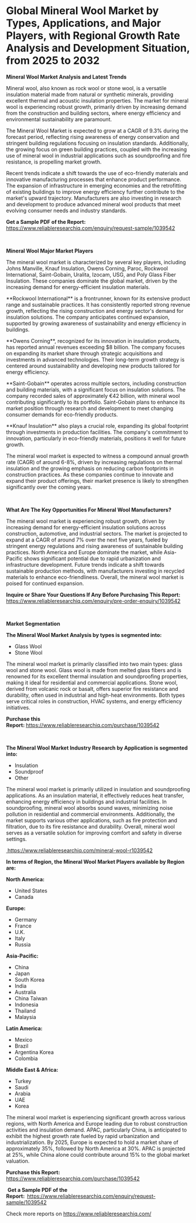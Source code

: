 <p><h1>Global Mineral Wool Market by Types, Applications, and Major Players, with Regional Growth Rate Analysis and Development Situation, from 2025 to 2032</h1></p><p><strong>Mineral Wool Market Analysis and Latest Trends</strong></p>
<p><p>Mineral wool, also known as rock wool or stone wool, is a versatile insulation material made from natural or synthetic minerals, providing excellent thermal and acoustic insulation properties. The market for mineral wool is experiencing robust growth, primarily driven by increasing demand from the construction and building sectors, where energy efficiency and environmental sustainability are paramount.</p><p>The Mineral Wool Market is expected to grow at a CAGR of 9.3% during the forecast period, reflecting rising awareness of energy conservation and stringent building regulations focusing on insulation standards. Additionally, the growing focus on green building practices, coupled with the increasing use of mineral wool in industrial applications such as soundproofing and fire resistance, is propelling market growth.</p><p>Recent trends indicate a shift towards the use of eco-friendly materials and innovative manufacturing processes that enhance product performance. The expansion of infrastructure in emerging economies and the retrofitting of existing buildings to improve energy efficiency further contribute to the market's upward trajectory. Manufacturers are also investing in research and development to produce advanced mineral wool products that meet evolving consumer needs and industry standards.</p></p>
<p><strong>Get a Sample PDF of the Report:&nbsp;</strong> <a href="https://www.reliableresearchiq.com/enquiry/request-sample/1039542?utm_campaign=2251&utm_medium=2&utm_source=Github&utm_content=ia&utm_term=31012025&utm_id=mineral-wool">https://www.reliableresearchiq.com/enquiry/request-sample/1039542</a></p>
<p>&nbsp;</p>
<p><strong>Mineral Wool Major Market Players</strong></p>
<p><p>The mineral wool market is characterized by several key players, including Johns Manville, Knauf Insulation, Owens Corning, Paroc, Rockwool International, Saint-Gobain, Uralita, Izocam, USG, and Poly Glass Fiber Insulation. These companies dominate the global market, driven by the increasing demand for energy-efficient insulation materials.</p><p>**Rockwool International** is a frontrunner, known for its extensive product range and sustainable practices. It has consistently reported strong revenue growth, reflecting the rising construction and energy sector's demand for insulation solutions. The company anticipates continued expansion, supported by growing awareness of sustainability and energy efficiency in buildings.</p><p>**Owens Corning**, recognized for its innovation in insulation products, has reported annual revenues exceeding $8 billion. The company focuses on expanding its market share through strategic acquisitions and investments in advanced technologies. Their long-term growth strategy is centered around sustainability and developing new products tailored for energy efficiency.</p><p>**Saint-Gobain** operates across multiple sectors, including construction and building materials, with a significant focus on insulation solutions. The company recorded sales of approximately €42 billion, with mineral wool contributing significantly to its portfolio. Saint-Gobain plans to enhance its market position through research and development to meet changing consumer demands for eco-friendly products.</p><p>**Knauf Insulation** also plays a crucial role, expanding its global footprint through investments in production facilities. The company's commitment to innovation, particularly in eco-friendly materials, positions it well for future growth.</p><p>The mineral wool market is expected to witness a compound annual growth rate (CAGR) of around 6-8%, driven by increasing regulations on thermal insulation and the growing emphasis on reducing carbon footprints in construction practices. As these companies continue to innovate and expand their product offerings, their market presence is likely to strengthen significantly over the coming years.</p></p>
<p>&nbsp;</p>
<p><strong>What Are The Key Opportunities For Mineral Wool Manufacturers?</strong></p>
<p><p>The mineral wool market is experiencing robust growth, driven by increasing demand for energy-efficient insulation solutions across construction, automotive, and industrial sectors. The market is projected to expand at a CAGR of around 7% over the next five years, fueled by stringent energy regulations and rising awareness of sustainable building practices. North America and Europe dominate the market, while Asia-Pacific shows significant potential due to rapid urbanization and infrastructure development. Future trends indicate a shift towards sustainable production methods, with manufacturers investing in recycled materials to enhance eco-friendliness. Overall, the mineral wool market is poised for continued expansion.</p></p>
<p><strong>Inquire or Share Your Questions If Any Before Purchasing This Report:</strong> <a href="https://www.reliableresearchiq.com/enquiry/pre-order-enquiry/1039542?utm_campaign=2251&utm_medium=2&utm_source=Github&utm_content=ia&utm_term=31012025&utm_id=mineral-wool">https://www.reliableresearchiq.com/enquiry/pre-order-enquiry/1039542</a></p>
<p>&nbsp;</p>
<p><strong>Market Segmentation</strong></p>
<p><strong>The Mineral Wool Market Analysis by types is segmented into:</strong></p>
<p><ul><li>Glass Wool</li><li>Stone Wool</li></ul></p>
<p><p>The mineral wool market is primarily classified into two main types: glass wool and stone wool. Glass wool is made from melted glass fibers and is renowned for its excellent thermal insulation and soundproofing properties, making it ideal for residential and commercial applications. Stone wool, derived from volcanic rock or basalt, offers superior fire resistance and durability, often used in industrial and high-heat environments. Both types serve critical roles in construction, HVAC systems, and energy efficiency initiatives.</p></p>
<p><strong>Purchase this Report:&nbsp;</strong><a href="https://www.reliableresearchiq.com/purchase/1039542?utm_campaign=2251&utm_medium=2&utm_source=Github&utm_content=ia&utm_term=31012025&utm_id=mineral-wool">https://www.reliableresearchiq.com/purchase/1039542</a></p>
<p>&nbsp;</p>
<p><strong>The Mineral Wool Market Industry Research by Application is segmented into:</strong></p>
<p><ul><li>Insulation</li><li>Soundproof</li><li>Other</li></ul></p>
<p><p>The mineral wool market is primarily utilized in insulation and soundproofing applications. As an insulation material, it effectively reduces heat transfer, enhancing energy efficiency in buildings and industrial facilities. In soundproofing, mineral wool absorbs sound waves, minimizing noise pollution in residential and commercial environments. Additionally, the market supports various other applications, such as fire protection and filtration, due to its fire resistance and durability. Overall, mineral wool serves as a versatile solution for improving comfort and safety in diverse settings.</p></p>
<p><a href="https://www.reliableresearchiq.com/mineral-wool-r1039542?utm_campaign=2251&utm_medium=2&utm_source=Github&utm_content=ia&utm_term=31012025&utm_id=mineral-wool">&nbsp;https://www.reliableresearchiq.com/mineral-wool-r1039542</a></p>
<p><strong>In terms of Region, the Mineral Wool Market Players available by Region are:</strong></p>
<p>
    <p> <strong> North America: </strong>
        <ul>
            <li>United States</li>
            <li>Canada</li>
        </ul>
        </p> 
    <p> <strong> Europe: </strong>
        <ul>
            <li>Germany</li>
            <li>France</li>
            <li>U.K.</li>
            <li>Italy</li>
            <li>Russia</li>
        </ul>
        </p> 
    <p> <strong> Asia-Pacific: </strong>
        <ul>
            <li>China</li>
            <li>Japan</li>
            <li>South Korea</li>
            <li>India</li>
            <li>Australia</li>
            <li>China Taiwan</li>
            <li>Indonesia</li>
            <li>Thailand</li>
            <li>Malaysia</li>
        </ul>
        </p> 
    <p> <strong> Latin America: </strong>
        <ul>
            <li>Mexico</li>
            <li>Brazil</li>
            <li>Argentina Korea</li>
            <li>Colombia</li>
        </ul>
        </p> 
    <p> <strong> Middle East & Africa: </strong>
        <ul>
            <li>Turkey</li>
            <li>Saudi</li>
            <li>Arabia</li>
            <li>UAE</li>
            <li>Korea</li>
        </ul>
    </p>
    </p>
<p><p>The mineral wool market is experiencing significant growth across various regions, with North America and Europe leading due to robust construction activities and insulation demand. APAC, particularly China, is anticipated to exhibit the highest growth rate fueled by rapid urbanization and industrialization. By 2025, Europe is expected to hold a market share of approximately 35%, followed by North America at 30%. APAC is projected at 25%, while China alone could contribute around 15% to the global market valuation.</p></p>
<p><strong>Purchase this Report: </strong><a href="https://www.reliableresearchiq.com/purchase/1039542?utm_campaign=2251&utm_medium=2&utm_source=Github&utm_content=ia&utm_term=31012025&utm_id=mineral-wool">https://www.reliableresearchiq.com/purchase/1039542</a></p>
<p>&nbsp;<strong>Get a Sample PDF of the Report:&nbsp;&nbsp;</strong><a href="https://www.reliableresearchiq.com/enquiry/request-sample/1039542?utm_campaign=2251&utm_medium=2&utm_source=Github&utm_content=ia&utm_term=31012025&utm_id=mineral-wool">https://www.reliableresearchiq.com/enquiry/request-sample/1039542</a></p>
<p><strong></strong></p>
<p>Check more reports on <a href="https://www.reliableresearchiq.com/?utm_campaign=2251&utm_medium=2&utm_source=Github&utm_content=ia&utm_term=31012025&utm_id=mineral-wool">https://www.reliableresearchiq.com/</a></p>
